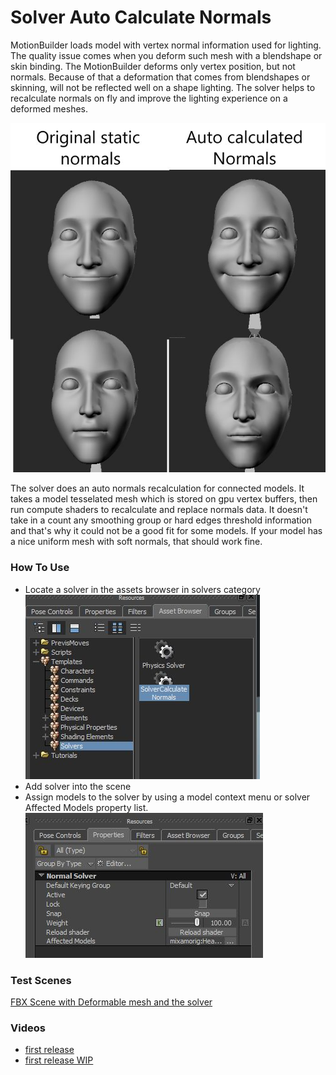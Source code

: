 # Solver Auto Calculate Normals

 MotionBuilder loads model with vertex normal information used for lighting. The quality issue comes when you deform such mesh with a blendshape or skin binding. The MotionBuilder deforms only vertex position, but not normals. Because of that a deformation that comes from blendshapes or skinning, will not be reflected well on a shape lighting. The solver helps to recalculate normals on fly and improve the lighting experience on a deformed meshes.

![compareWithSolverUse](https://github.com/Neill3d/OpenMoBu/blob/master/docs/Plugins/solver_normals.jpg)

 The solver does an auto normals recalculation for connected models.
 It takes a model tesselated mesh which is stored on gpu vertex buffers, then run compute shaders to recalculate and replace normals data. It doesn't take in a count any smoothing group or hard edges threshold information and that's why it could not be a good fit for some models. If your model has a nice uniform mesh with soft normals, that should work fine.

### How To Use

- Locate a solver in the assets browser in solvers category
![assets](https://github.com/Neill3d/OpenMoBu/blob/master/docs/Plugins/solver_normals_assets.jpg)
- Add solver into the scene
- Assign models to the solver by using a model context menu or solver Affected Models property list.
![props](https://github.com/Neill3d/OpenMoBu/blob/master/docs/Plugins/solver_normals_props.jpg)

### Test Scenes

[FBX Scene with Deformable mesh and the solver](https://github.com/Neill3d/OpenMoBu/blob/master/MB_Scenes/solver_CalculateNormals.fbx)

### Videos

- [first release](https://youtu.be/QYUpd1u6O_o?si=WzmfQbCdII8WR1oB)
- [first release WIP](https://youtu.be/YFLuMV-uGR8?si=pcvfAaf7Vm51x6vB)
